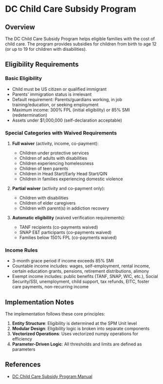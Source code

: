 # DC Child Care Subsidy Program

## Overview

The DC Child Care Subsidy Program helps eligible families with the cost of child care. The program provides subsidies for children from birth to age 12 (or up to 19 for children with disabilities).

## Eligibility Requirements

### Basic Eligibility
- Child must be US citizen or qualified immigrant
- Parents' immigration status is irrelevant
- Default requirement: Parents/guardians working, in job training/education, or seeking employment
- Maximum income: 300% FPL (initial eligibility) or 85% SMI (redetermination)
- Assets under $1,000,000 (self-declaration acceptable)

### Special Categories with Waived Requirements
1. **Full waiver** (activity, income, co-payment):
   - Children under protective services
   - Children of adults with disabilities
   - Children experiencing homelessness
   - Children of teen parents
   - Children in Head Start/Early Head Start/QIN
   - Children in families experiencing domestic violence

2. **Partial waiver** (activity and co-payment only):
   - Children with disabilities
   - Children of elder caregivers
   - Children with parent(s) in addiction recovery

3. **Automatic eligibility** (waived verification requirements):
   - TANF recipients (co-payments waived)
   - SNAP E&T participants (co-payments waived)
   - Families below 150% FPL (co-payments waived)

### Income Rules
- 3-month grace period if income exceeds 85% SMI
- Countable income includes: wages, self-employment, rental income, certain education grants, pensions, retirement distributions, alimony
- Exempt income includes: public benefits (TANF, SNAP, WIC, etc.), Social Security/SSI, unemployment, child support, tax refunds, EITC, foster care payments, non-recurring income

## Implementation Notes

The implementation follows these core principles:
1. **Entity Structure**: Eligibility is determined at the SPM Unit level
2. **Modular Design**: Eligibility logic is broken into separate components
3. **Vectorized Operations**: Uses vectorized numpy operations for efficiency
4. **Parameter-Driven Logic**: All thresholds and limits are defined as parameters

## References

- [DC Child Care Subsidy Program Manual](https://osse.dc.gov/sites/default/files/dc/sites/osse/publication/attachments/DC%20Child%20Care%20Subsidy%20Program%20Policy%20Manual.pdf)